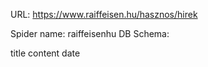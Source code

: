 URL: https://www.raiffeisen.hu/hasznos/hirek

Spider name: raiffeisenhu
DB Schema:

title
content
date